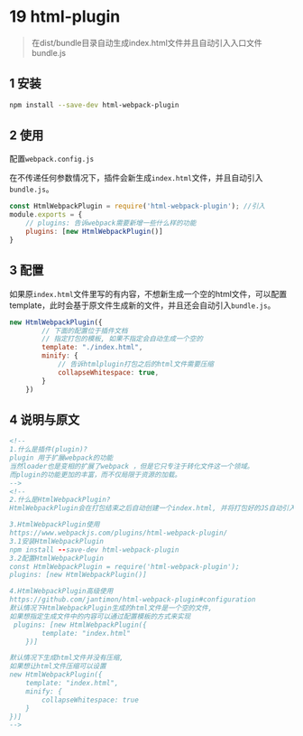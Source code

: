 # 19 html-plugin

> 在dist/bundle目录自动生成index.html文件并且自动引入入口文件bundle.js



## 1 安装

```bash
npm install --save-dev html-webpack-plugin
```



## 2 使用

配置`webpack.config.js`

在不传递任何参数情况下，插件会新生成`index.html`文件，并且自动引入`bundle.js`。

```js
const HtmlWebpackPlugin = require('html-webpack-plugin'); //引入
module.exports = {
    // plugins: 告诉webpack需要新增一些什么样的功能
    plugins: [new HtmlWebpackPlugin()]
}
```



## 3 配置

如果原`index.html`文件里写的有内容，不想新生成一个空的html文件，可以配置template，此时会基于原文件生成新的文件，并且还会自动引入`bundle.js`。

```js
new HtmlWebpackPlugin({
        // 下面的配置位于插件文档
        // 指定打包的模板, 如果不指定会自动生成一个空的
        template: "./index.html",
        minify: {
            // 告诉htmlplugin打包之后的html文件需要压缩
            collapseWhitespace: true,
        }
    })
```



## 4 说明与原文

```html
<!--
1.什么是插件(plugin)?
plugin 用于扩展webpack的功能
当然loader也是变相的扩展了webpack ，但是它只专注于转化文件这一个领域。
而plugin的功能更加的丰富，而不仅局限于资源的加载。
-->
<!--
2.什么是HtmlWebpackPlugin?
HtmlWebpackPlugin会在打包结束之后自动创建一个index.html, 并将打包好的JS自动引入到这个文件中

3.HtmlWebpackPlugin使用
https://www.webpackjs.com/plugins/html-webpack-plugin/
3.1安装HtmlWebpackPlugin
npm install --save-dev html-webpack-plugin
3.2配置HtmlWebpackPlugin
const HtmlWebpackPlugin = require('html-webpack-plugin');
plugins: [new HtmlWebpackPlugin()]

4.HtmlWebpackPlugin高级使用
https://github.com/jantimon/html-webpack-plugin#configuration
默认情况下HtmlWebpackPlugin生成的html文件是一个空的文件,
如果想指定生成文件中的内容可以通过配置模板的方式来实现
 plugins: [new HtmlWebpackPlugin({
        template: "index.html"
    })]

默认情况下生成html文件并没有压缩,
如果想让html文件压缩可以设置
new HtmlWebpackPlugin({
    template: "index.html",
    minify: {
        collapseWhitespace: true
    }
})]
-->
```

